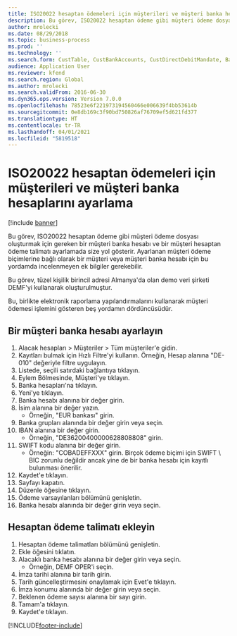 ```yaml
---
title: ISO20022 hesaptan ödemeleri için müşterileri ve müşteri banka hesaplarını ayarlama
description: Bu görev, ISO20022 hesaptan ödeme gibi müşteri ödeme dosyası oluşturmak için gereken bir müşteri banka hesabı ve bir müşteri hesaptan ödeme talimatı ayarlamada size yol gösterir.
author: mrolecki
ms.date: 08/29/2018
ms.topic: business-process
ms.prod: ''
ms.technology: ''
ms.search.form: CustTable, CustBankAccounts, CustDirectDebitMandate, BankAccountTableLookUp,  LogisticsAddressCityLookup
audience: Application User
ms.reviewer: kfend
ms.search.region: Global
ms.author: mrolecki
ms.search.validFrom: 2016-06-30
ms.dyn365.ops.version: Version 7.0.0
ms.openlocfilehash: 78523e6f221973194560466e006639f4bb53614b
ms.sourcegitcommit: 0e8db169c3f90bd750826af76709ef5d621fd377
ms.translationtype: HT
ms.contentlocale: tr-TR
ms.lasthandoff: 04/01/2021
ms.locfileid: "5819518"
---
```

# <a name="set-up-customers-and-customer-bank-accounts-for-iso20022-direct-debits"></a>ISO20022 hesaptan ödemeleri için müşterileri ve müşteri banka hesaplarını ayarlama

[!include [banner](../../includes/banner.md)]

Bu görev, ISO20022 hesaptan ödeme gibi müşteri ödeme dosyası oluşturmak için gereken bir müşteri banka hesabı ve bir müşteri hesaptan ödeme talimatı ayarlamada size yol gösterir. Ayarlanan müşteri ödeme biçimlerine bağlı olarak bir müşteri veya müşteri banka hesabı için bu yordamda incelenmeyen ek bilgiler gerekebilir. 

Bu görev, tüzel kişilik birincil adresi Almanya'da olan demo veri şirketi DEMF'yi kullanarak oluşturulmuştur.



Bu, birlikte elektronik raporlama yapılandırmalarını kullanarak müşteri ödemesi işlemini gösteren beş yordamın dördüncüsüdür.


## <a name="set-up-a-customer-bank-account"></a>Bir müşteri banka hesabı ayarlayın
1. Alacak hesapları > Müşteriler > Tüm müşteriler'e gidin.
2. Kayıtları bulmak için Hızlı Filtre'yi kullanın. Örneğin, Hesap alanına "DE-010" değeriyle filtre uygulayın.
3. Listede, seçili satırdaki bağlantıya tıklayın.
4. Eylem Bölmesinde, Müşteri'ye tıklayın.
5. Banka hesapları'na tıklayın.
6. Yeni'ye tıklayın.
7. Banka hesabı alanına bir değer girin.
8. İsim alanına bir değer yazın.
    * Örneğin, "EUR bankası" girin.  
9. Banka grupları alanında bir değer girin veya seçin.
10. IBAN alanına bir değer girin.
    * Örneğin, "DE36200400000628808808" girin.  
11. SWIFT kodu alanına bir değer girin.
    * Örneğin: "COBADEFFXXX" girin.  Birçok ödeme biçimi için SWIFT \ BIC zorunlu değildir ancak yine de bir banka hesabı için kayıtlı bulunması önerilir.  
12. Kaydet'e tıklayın.
13. Sayfayı kapatın.
14. Düzenle öğesine tıklayın.
15. Ödeme varsayılanları bölümünü genişletin.
16. Banka hesabı alanında bir değer girin veya seçin.

## <a name="add-a-direct-debit-mandate"></a>Hesaptan ödeme talimatı ekleyin
1. Hesaptan ödeme talimatları bölümünü genişletin.
2. Ekle öğesini tıklatın.
3. Alacaklı banka hesabı alanına bir değer girin veya seçin.
    * Örneğin, DEMF OPER'i seçin.  
4. İmza tarihi alanına bir tarih girin.
5. Tarih güncelleştirmesini onaylamak için Evet'e tıklayın.
6. İmza konumu alanında bir değer girin veya seçin.
7. Beklenen ödeme sayısı alanına bir sayı girin.
8. Tamam'a tıklayın.
9. Kaydet'e tıklayın.



[!INCLUDE[footer-include](../../../includes/footer-banner.md)]